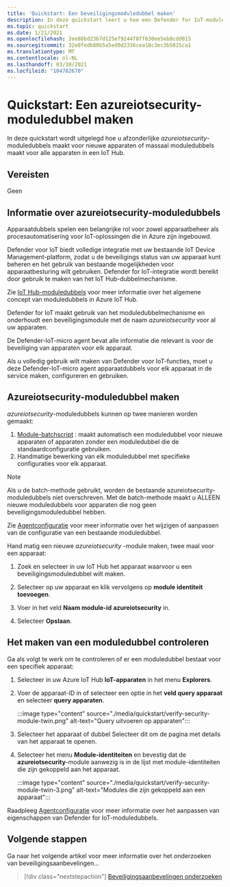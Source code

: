 ```yaml
---
title: 'Quickstart: Een beveiligingsmoduledubbel maken'
description: In deze quickstart leert u hoe een Defender for IoT-moduledubbel maakt voor gebruik met Azure Defender for IoT.
ms.topic: quickstart
ms.date: 1/21/2021
ms.openlocfilehash: 2ee88bd23b7d125ef9244f8ff630ee5eb8cdd015
ms.sourcegitcommit: 32e0fedb80b5a5ed0d2336cea18c3ec3b5015ca1
ms.translationtype: MT
ms.contentlocale: nl-NL
ms.lasthandoff: 03/30/2021
ms.locfileid: "104782670"
---
```

# <a name="quickstart-create-an-azureiotsecurity-module-twin"></a>Quickstart: Een azureiotsecurity-moduledubbel maken

In deze quickstart wordt uitgelegd hoe u afzonderlijke _azureiotsecurity_-moduledubbels maakt voor nieuwe apparaten of massaal moduledubbels maakt voor alle apparaten in een IoT Hub.

## <a name="prerequisites"></a>Vereisten

Geen

## <a name="understanding-azureiotsecurity-module-twins"></a>Informatie over azureiotsecurity-moduledubbels

Apparaatdubbels spelen een belangrijke rol voor zowel apparaatbeheer als procesautomatisering voor IoT-oplossingen die in Azure zijn ingebouwd.

Defender voor IoT biedt volledige integratie met uw bestaande IoT Device Management-platform, zodat u de beveiligings status van uw apparaat kunt beheren en het gebruik van bestaande mogelijkheden voor apparaatbesturing wilt gebruiken.
Defender for IoT-integratie wordt bereikt door gebruik te maken van het IoT Hub-dubbelmechanisme.

Zie [IoT Hub-moduledubbels](../iot-hub/iot-hub-devguide-module-twins.md) voor meer informatie over het algemene concept van moduledubbels in Azure IoT Hub.

Defender for IoT maakt gebruik van het moduledubbelmechanisme en onderhoudt een beveiligingsmodule met de naam _azureiotsecurity_ voor al uw apparaten.

De Defender-IoT-micro agent bevat alle informatie die relevant is voor de beveiliging van apparaten voor elk apparaat.

Als u volledig gebruik wilt maken van Defender voor IoT-functies, moet u deze Defender-IoT-micro agent apparaatdubbels voor elk apparaat in de service maken, configureren en gebruiken.

## <a name="create-azureiotsecurity-module-twin"></a>Azureiotsecurity-moduledubbel maken

_azureiotsecurity_-moduledubbels kunnen op twee manieren worden gemaakt:

1. [Module-batchscript](https://aka.ms/iot-security-github-create-module) : maakt automatisch een moduledubbel voor nieuwe apparaten of apparaten zonder een moduledubbel die de standaardconfiguratie gebruiken.
1. Handmatige bewerking van elk moduledubbel met specifieke configuraties voor elk apparaat.

>[!NOTE]
> Als u de batch-methode gebruikt, worden de bestaande azureiotsecurity-moduledubbels niet overschreven. Met de batch-methode maakt u ALLEEN nieuwe moduledubbels voor apparaten die nog geen beveiligingsmoduledubbel hebben.

Zie [Agentconfiguratie](how-to-agent-configuration.md) voor meer informatie over het wijzigen of aanpassen van de configuratie van een bestaande moduledubbel.

Hand matig een nieuwe _azureiotsecurity_ -module maken, twee maal voor een apparaat:

1. Zoek en selecteer in uw IoT Hub het apparaat waarvoor u een beveiligingsmoduledubbel wilt maken.

1. Selecteer op uw apparaat en klik vervolgens op **module identiteit toevoegen**.

1. Voer in het veld **Naam module-id** **azureiotsecurity** in.

1. Selecteer **Opslaan**.

## <a name="verify-creation-of-a-module-twin"></a>Het maken van een moduledubbel controleren

Ga als volgt te werk om te controleren of er een moduledubbel bestaat voor een specifiek apparaat:

1. Selecteer in uw Azure IoT Hub **IoT-apparaten** in het menu **Explorers**.

1. Voer de apparaat-ID in of selecteer een optie in het **veld query apparaat** en selecteer **query apparaten**.

    :::image type="content" source="./media/quickstart/verify-security-module-twin.png" alt-text="Query uitvoeren op apparaten":::

1. Selecteer het apparaat of dubbel Selecteer dit om de pagina met details van het apparaat te openen.

1. Selecteer het menu **Module-identiteiten** en bevestig dat de **azureiotsecurity**-module aanwezig is in de lijst met module-identiteiten die zijn gekoppeld aan het apparaat.

    :::image type="content" source="./media/quickstart/verify-security-module-twin-3.png" alt-text="Modules die zijn gekoppeld aan een apparaat":::

Raadpleeg [Agentconfiguratie](how-to-agent-configuration.md) voor meer informatie over het aanpassen van eigenschappen van Defender for IoT-moduledubbels.

## <a name="next-steps"></a>Volgende stappen

Ga naar het volgende artikel voor meer informatie over het onderzoeken van beveiligingsaanbevelingen...

> [!div class="nextstepaction"]
> [Beveiligingsaanbevelingen onderzoeken](quickstart-investigate-security-recommendations.md)